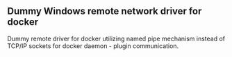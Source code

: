 ## Dummy Windows remote network driver for docker

Dummy remote driver for docker utilizing named pipe mechanism instead of TCP/IP 
sockets for docker daemon - plugin communication.
